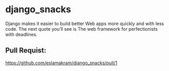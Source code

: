 # django_snacks

Django makes it easier to build better Web apps more quickly and with less code.
The next quote you’ll see is
The web framework for perfectionists with deadlines.

## Pull Requist: 

https://github.com/eslamakram/django_snacks/pull/1
